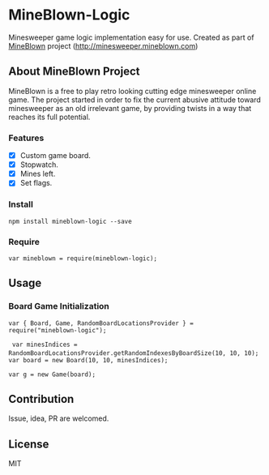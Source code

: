 # MineBlown-Logic
Minesweeper game logic implementation easy for use.
Created as part of [MineBlown](http://minesweeper.mineblown.com) project (http://minesweeper.mineblown.com)

## About MineBlown Project
MineBlown is a free to play retro looking cutting edge minesweeper online game.
The project started in order to fix the current abusive attitude toward minesweeper as an old irrelevant game, by providing twists in a way that reaches its full potential.

### Features

- [x] Custom game board.
- [x] Stopwatch.
- [x] Mines left.
- [x] Set flags.

### Install
 `npm install mineblown-logic --save` 

### Require
 `var mineblown = require(mineblown-logic);` 

## Usage

### Board Game Initialization
`var { Board, Game, RandomBoardLocationsProvider } = require("mineblown-logic");` 

` var minesIndices = RandomBoardLocationsProvider.getRandomIndexesByBoardSize(10, 10, 10);` 
` var board = new Board(10, 10, minesIndices);` 

` var g = new Game(board); `

## Contribution

Issue, idea, PR are welcomed.

 ## License

MIT
